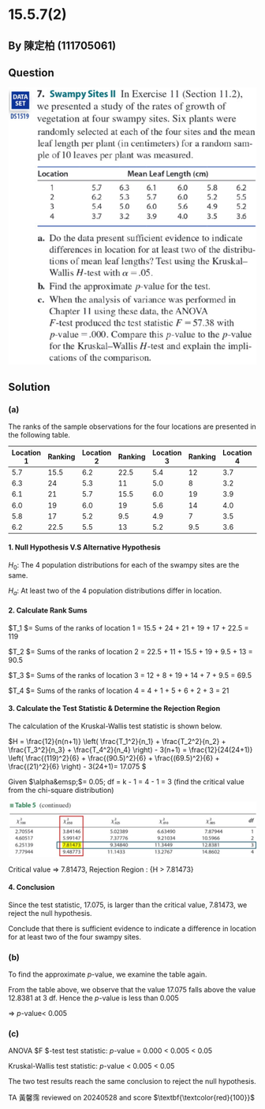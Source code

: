 # 15.5.7(2)

## By 陳定柏 (111705061)

## Question
![image](https://github.com/HWTeng-Course/202402-Statistics/blob/main/Images/15.5.7(2).png?raw=true)

## Solution

### (a)

The ranks of the sample observations for the four locations are presented in the following table.

| Location 1 | Ranking | Location 2 | Ranking | Location 3 | Ranking | Location 4 | Ranking |
| ---------- | ------- | ---------- | ------- | ---------- | ------- | ---------- | ------- |
| 5.7        | 15.5    | 6.2        | 22.5    | 5.4        | 12      | 3.7        | 4       |
| 6.3        | 24      | 5.3        | 11      | 5.0        | 8       | 3.2        | 1       |
| 6.1        | 21      | 5.7        | 15.5    | 6.0        | 19      | 3.9        | 5       |
| 6.0        | 19      | 6.0        | 19      | 5.6        | 14      | 4.0        | 6       |
| 5.8        | 17      | 5.2        | 9.5     | 4.9        | 7       | 3.5        | 2       |
| 6.2        | 22.5    | 5.5        | 13      | 5.2        | 9.5     | 3.6        | 3       |

#### 1. Null Hypothesis V.S Alternative Hypothesis

 $H_0 :$ The 4 population distributions for each of the swampy sites are the same. 

 $H_a :$ At least two of the 4 population distributions differ in location.

 

#### 2. Calculate Rank Sums

 $T_1 $= Sums of the ranks of location 1 = 15.5 + 24 + 21 + 19 + 17 + 22.5 = 119
 
 $T_2 $= Sums of the ranks of location 2 = 22.5 + 11 + 15.5 + 19 + 9.5 + 13 = 90.5
 
 $T_3 $= Sums of the ranks of location 3 = 12 + 8 + 19 + 14 + 7 + 9.5 = 69.5
 
 $T_4 $= Sums of the ranks of location 4 = 4 + 1 + 5 + 6 + 2 + 3 = 21

 

#### 3. Calculate the Test Statistic & Determine the Rejection Region

The calculation of the Kruskal-Wallis test statistic is shown below.

$H = \frac{12}{n(n+1)} \left( \frac{T_1^2}{n_1} + \frac{T_2^2}{n_2} + \frac{T_3^2}{n_3} + \frac{T_4^2}{n_4} \right) - 3(n+1) = \frac{12}{24(24+1)} \left( \frac{(119)^2}{6} + \frac{(90.5)^2}{6} + \frac{(69.5)^2}{6} + \frac{(21)^2}{6} \right) - 3(24+1)= 17.075 $

Given $\alpha&emsp;$=  0.05; df = k - 1 = 4 - 1 = 3 (find the critical value from the chi-square distribution)

![image](https://github.com/HWTeng-Course/202402-Statistics/blob/main/Images/stat.jpg?raw=true)

Critical value =>  7.81473, Rejection Region : {H > 7.81473} 



#### 4. Conclusion

Since the test statistic, 17.075, is larger than the critical value, 7.81473, we reject the null hypothesis.

Conclude that there is sufficient evidence to indicate a difference in location for at least two of the four swampy sites.



### (b)

To find the approximate $p$-value, we examine the table again.

From the table above, we observe that the value 17.075 falls above the value 12.8381 at 3 df. Hence the $p$-value is less than 0.005 

=> $p$-value< 0.005



### (c)

ANOVA $F $-test test statistic: $p$-value = 0.000 < 0.005 < 0.05

Kruskal-Wallis test statistic:  $p$-value < 0.005 < 0.05

The two test results reach the same conclusion to reject the null hypothesis.

TA 黃馨霈 reviewed on 20240528 and score $\textbf{\textcolor{red}{100}}$
